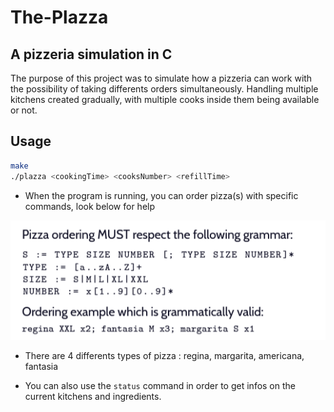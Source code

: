 # The-Plazza

## A pizzeria simulation in C

The purpose of this project was to simulate how a pizzeria can work with the possibility of taking differents orders simultaneously.
Handling multiple kitchens created gradually, with multiple cooks inside them being available or not.

## Usage

``` zsh
make
./plazza <cookingTime> <cooksNumber> <refillTime>
```

- When the program is running, you can order pizza(s) with specific commands, look below for help

![ORDERING](ordering.PNG)

- There are 4 differents types of pizza : regina, margarita, americana, fantasia

- You can also use the ``` status ``` command in order to get infos on the current kitchens and ingredients.
